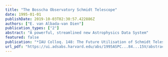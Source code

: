 ```yaml
---
title: "The Bosscha Observatory Schmidt Telescope"
date: 1995-01-01
publishDate: 2019-10-03T02:30:57.422886Z
authors: ["E. van Albada-van Dien"]
publication_types: ["2"]
abstract: "A powerful, streamlined new Astrophysics Data System"
featured: false
publication: "*IAU Colloq. 148: The Future Utilisation of Schmidt Telescopes*"
url_pdf: "https://ui.adsabs.harvard.edu/abs/1995ASPC...84...15V/abstract"
---
```


